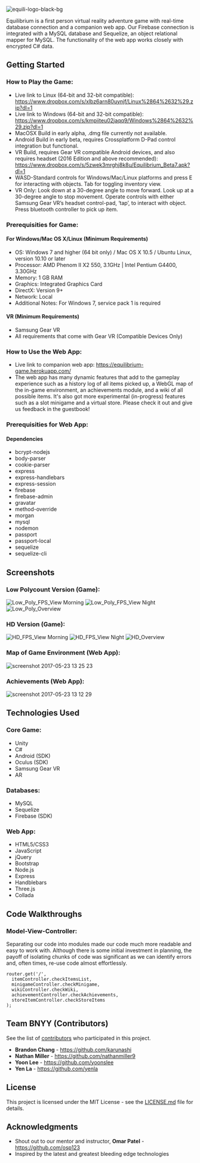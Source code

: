 ![equili-logo-black-bg](https://cloud.githubusercontent.com/assets/21274043/26372159/c7258f18-3fb1-11e7-902d-1b713b9524ca.png)

Equilibrium is a first person virtual reality adventure game with real-time database connection and a companion web app. Our Firebase connection is integrated with a MySQL database and Sequelize, an object relational mapper for MySQL. The functionality of the web app works closely with encrypted C# data.

## Getting Started
### How to Play the Game:
- Live link to Linux (64-bit and 32-bit compatible): https://www.dropbox.com/s/xlbz6arn80uynjf/Linux%2864%2632%29.zip?dl=1
- Live link to Windows (64-bit and 32-bit compatible): https://www.dropbox.com/s/kmpiiteu02jaqq9/Windows%2864%2632%29.zip?dl=1
- MacOSX Build in early alpha, .dmg file currently not available.
- Android Build in early beta, requires Crossplatform D-Pad control integration but functional.
- VR Build, requires Gear VR compatible Android devices, and also requires headset (2016 Edition and above recommended): https://www.dropbox.com/s/5zwek3mrghj8k8u/Equilibrium_Beta7.apk?dl=1
- WASD-Standard controls for Windows/Mac/Linux platforms and press E for interacting with objects. Tab for toggling inventory view.
- VR Only: Look down at a 30-degree angle to move forward. Look up at a 30-degree angle to stop movement. Operate controls with either Samsung Gear VR’s headset control-pad, ‘tap’, to interact with object. Press bluetooth controller to pick up item.

### Prerequisities for Game:
#### For Windows/Mac OS X/Linux (Minimum Requirements)
- OS: Windows 7 and higher (64 bit only) / Mac OS X 10.5 / Ubuntu Linux, version 10.10 or later
- Processor: AMD Phenom II X2 550, 3.1GHz | Intel Pentium G4400, 3.30GHz
- Memory: 1 GB RAM
- Graphics: Integrated Graphics Card
- DirectX: Version 9+
- Network: Local
- Additional Notes: For Windows 7, service pack 1 is required

#### VR (Minimum Requirements)
- Samsung Gear VR
- All requirements that come with Gear VR (Compatible Devices Only)
### How to Use the Web App:
- Live link to companion web app: https://equilibrium-game.herokuapp.com/
- The web app has many dynamic features that add to the gameplay experience such as a history log of all items picked up, a WebGL map of the in-game environment, an achievements module, and a wiki of all possible items. It's also got more experimental (in-progress) features such as a slot minigame and a virtual store. Please check it out and give us feedback in the guestbook!

### Prerequisities for Web App:
#### Dependencies
- bcrypt-nodejs
- body-parser
- cookie-parser
- express
- express-handlebars
- express-session
- firebase
- firebase-admin
- gravatar
- method-override
- morgan
- mysql
- nodemon
- passport
- passport-local
- sequelize
- sequelize-cli

## Screenshots
### Low Polycount Version (Game):
![Low_Poly_FPS_View Morning](http://i.imgur.com/lETL9z5.jpg)
![Low_Poly_FPS_View Night](http://i.imgur.com/EkWoQ0n.jpg)
![Low_Poly_Overview](http://i.imgur.com/So6O0lx.jpg)

### HD Version (Game):
![HD_FPS_View Morning](http://i.imgur.com/Pa3a9JJ.jpg)
![HD_FPS_View Night](http://i.imgur.com/YEb7XlL.png)
![HD_Overview](http://i.imgur.com/tMCvPCX.jpg)

### Map of Game Environment (Web App):
![screenshot 2017-05-23 13 25 23](https://cloud.githubusercontent.com/assets/21274043/26374795/636b01ba-3fbb-11e7-9c74-694d09adad49.png)

### Achievements (Web App):
![screenshot 2017-05-23 13 12 29](https://cloud.githubusercontent.com/assets/21274043/26374283/95a2f220-3fb9-11e7-8c26-c837ed7458da.png)

## Technologies Used
### Core Game:
- Unity
- C#
- Android (SDK)
- Oculus (SDK)
- Samsung Gear VR
- AR

### Databases:
- MySQL
- Sequelize
- Firebase (SDK)

### Web App:
- HTML5/CSS3
- JavaScript
- jQuery
- Bootstrap
- Node.js
- Express
- Handblebars
- Three.js
- Collada

## Code Walkthroughs

### Model-View-Controller:
Separating our code into modules made our code much more readable and easy to work with. Although there is some initial investment in planning, the payoff of isolating chunks of code was significant as we can identify errors and, often times, re-use code almost effortlessly.

```
router.get('/',
  itemController.checkItemsList,
  minigameController.checkMinigame,
  wikiController.checkWiki,
  achievementController.checkAchievements,
  storeItemController.checkStoreItems
);
```

## Team BNYY (Contributors)
See the list of [contributors](https://github.com/yoonslee/project2-game/contributors) who participated in this project.

* **Brandon Chang** - https://github.com/karunashi
* **Nathan Miller** - https://github.com/nathanmiller9
* **Yoon Lee** - https://github.com/yoonslee
* **Yen La** - https://github.com/yenla

## License
This project is licensed under the MIT License - see the [LICENSE.md](https://github.com/yoonslee/project2-game/blob/master/LICENSE) file for details.

## Acknowledgments
* Shout out to our mentor and instructor, **Omar Patel** - https://github.com/osp123
* Inspired by the latest and greatest bleeding edge technologies
